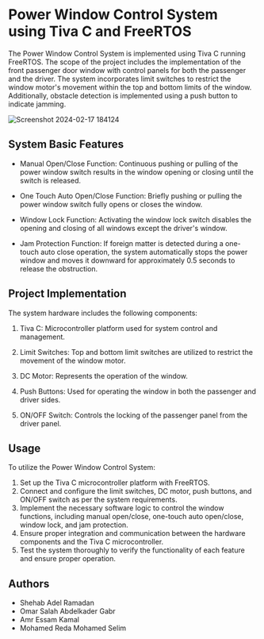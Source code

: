 # Power Window Control System using Tiva C and FreeRTOS

The Power Window Control System is implemented using Tiva C running FreeRTOS. The scope of the project includes the implementation of the front passenger door window with control panels for both the passenger and the driver. The system incorporates limit switches to restrict the window motor's movement within the top and bottom limits of the window. Additionally, obstacle detection is implemented using a push button to indicate jamming.

![Screenshot 2024-02-17 184124](https://github.com/ShehabAdel99/-Power-Window-Control-System/assets/96583491/e8dd4586-77a6-4c30-a54b-d4069925090a)

## System Basic Features

- Manual Open/Close Function: Continuous pushing or pulling of the power window switch results in the window opening or closing until the switch is released.

- One Touch Auto Open/Close Function: Briefly pushing or pulling the power window switch fully opens or closes the window.

- Window Lock Function: Activating the window lock switch disables the opening and closing of all windows except the driver's window.

- Jam Protection Function: If foreign matter is detected during a one-touch auto close operation, the system automatically stops the power window and moves it downward for approximately 0.5 seconds to release the obstruction.

## Project Implementation


The system hardware includes the following components:

1) Tiva C: Microcontroller platform used for system control and management.

2) Limit Switches: Top and bottom limit switches are utilized to restrict the movement of the window motor.

3) DC Motor: Represents the operation of the window.

4) Push Buttons: Used for operating the window in both the passenger and driver sides.

5) ON/OFF Switch: Controls the locking of the passenger panel from the driver panel.

## Usage
To utilize the Power Window Control System:

1) Set up the Tiva C microcontroller platform with FreeRTOS.
2) Connect and configure the limit switches, DC motor, push buttons, and ON/OFF switch as per the system requirements.
3) Implement the necessary software logic to control the window functions, including manual open/close, one-touch auto open/close, window lock, and jam protection.
4) Ensure proper integration and communication between the hardware components and the Tiva C microcontroller.
5) Test the system thoroughly to verify the functionality of each feature and ensure proper operation.

## Authors
- Shehab Adel Ramadan 
- Omar Salah Abdelkader Gabr
- Amr Essam Kamal
- Mohamed Reda Mohamed Selim
